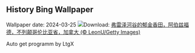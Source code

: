 ## History Bing Wallpaper
Wallpaper date: 2024-03-25
![](https://www.bing.com/th?id=OHR.TulipAbbotsford_ZH-CN1401627293_UHD.jpg&w=1000)Download: [弗雷泽河谷的郁金香田，阿伯兹福德，不列颠哥伦比亚省，加拿大 (© LeonU/Getty Images)](https://www.bing.com/th?id=OHR.TulipAbbotsford_ZH-CN1401627293_UHD.jpg)

Auto get programm by LtgX
